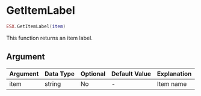 # GetItemLabel

```lua
ESX.GetItemLabel(item)
```

This function returns an item label.

## Argument

| Argument | Data Type | Optional | Default Value | Explanation |
|----------|-----------|----------|---------------|-------------|
| item     | string    | No       | -             | Item name   |
